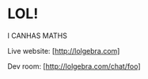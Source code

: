 # LOL!

I CANHAS MATHS

Live website: [http://lolgebra.com]

Dev room: [http://lolgebra.com/chat/foo]
